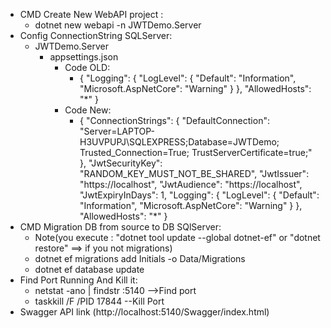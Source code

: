 * CMD Create New WebAPI project :
    - dotnet new webapi -n JWTDemo.Server
* Config ConnectionString SQLServer:
    - JWTDemo.Server
        - appsettings.json
            - Code OLD:
                -   {
                        "Logging": {
                        "LogLevel": {
                            "Default": "Information",
                            "Microsoft.AspNetCore": "Warning"
                            }
                        },
                        "AllowedHosts": "*"
                    }
            - Code New:
                - {
                    "ConnectionStrings": {
                        "DefaultConnection": "Server=LAPTOP-H3UVPUPJ\\SQLEXPRESS;Database=JWTDemo; Trusted_Connection=True; TrustServerCertificate=true;"
                    },
                    "JwtSecurityKey": "RANDOM_KEY_MUST_NOT_BE_SHARED",
                    "JwtIssuer": "https://localhost",
                    "JwtAudience": "https://localhost",
                    "JwtExpiryInDays": 1,
                    "Logging": {
                        "LogLevel": {
                        "Default": "Information",
                        "Microsoft.AspNetCore": "Warning"
                        }
                    },
                    "AllowedHosts": "*"
                }
* CMD Migration DB from source to DB SQlServer:
    - Note(you execute : "dotnet tool update --global dotnet-ef" or "dotnet restore" ==> if you not migrations)
    - dotnet ef migrations add Initials -o Data/Migrations
    - dotnet ef database update
* Find Port Running And Kill it:
    - netstat -ano | findstr :5140 -->Find port
    - taskkill /F /PID 17844 --Kill Port
* Swagger API link (http://localhost:5140/Swagger/index.html)